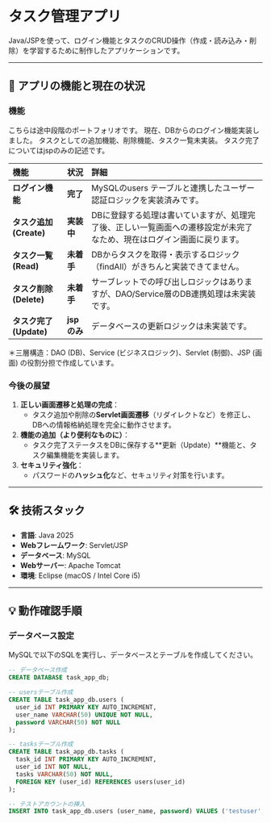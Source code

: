 # タスク管理アプリ

Java/JSPを使って、ログイン機能とタスクのCRUD操作（作成・読み込み・削除）を学習するために制作したアプリケーションです。

---

## 🚀 アプリの機能と現在の状況

### 機能

こちらは途中段階のポートフォリオです。
現在、DBからのログイン機能実装しました。
タスクとしての追加機能、削除機能、タスク一覧未実装。
タスク完了についてはjspのみの記述です。

| 機能 | 状況 | 詳細 |
| :--- | :--- | :--- |
| **ログイン機能** | **完了** | MySQLのusers テーブルと連携したユーザー認証ロジックを実装済みです。 |
| **タスク追加 (Create)** | **実装中** | DBに登録する処理は書いていますが、処理完了後、正しい一覧画面への遷移設定が未完了なため、現在はログイン画面に戻ります。 |
| **タスク一覧 (Read)** | **未着手** | DBからタスクを取得・表示するロジック（findAll）がきちんと実装できてません。 |
| **タスク削除 (Delete)** | **未着手** | サーブレットでの呼び出しロジックはありますが、DAO/Service層のDB連携処理は未実装です。 |
| **タスク完了 (Update)** | **jspのみ** | データベースの更新ロジックは未実装です。 |

＊三層構造：DAO (DB)、Service (ビジネスロジック)、Servlet (制御)、JSP (画面) の役割分担で作成しています。

### 今後の展望

1. **正しい画面遷移と処理の完成**：
   * タスク追加や削除の**Servlet画面遷移**（リダイレクトなど）を修正し、DBへの情報格納処理を完全に動作させます。
2. **機能の追加（より便利なものに）**：
   * タスク完了ステータスをDBに保存する**更新（Update）**機能と、タスク編集機能を実装します。
3. **セキュリティ強化**：
   * パスワードの**ハッシュ化**など、セキュリティ対策を行います。
---

## 🛠️ 技術スタック

* **言語**: Java 2025
* **Webフレームワーク**: Servlet/JSP
* **データベース**: MySQL
* **Webサーバー**: Apache Tomcat
* **環境**: Eclipse (macOS / Intel Core i5)

---

## 💡 動作確認手順

###  データベース設定

MySQLで以下のSQLを実行し、データベースとテーブルを作成してください。

```sql
-- データベース作成
CREATE DATABASE task_app_db;

-- usersテーブル作成
CREATE TABLE task_app_db.users (
  user_id INT PRIMARY KEY AUTO_INCREMENT,
  user_name VARCHAR(50) UNIQUE NOT NULL,
  password VARCHAR(50) NOT NULL
);

-- tasksテーブル作成
CREATE TABLE task_app_db.tasks (
  task_id INT PRIMARY KEY AUTO_INCREMENT,
  user_id INT NOT NULL,
  tasks VARCHAR(50) NOT NULL,
  FOREIGN KEY (user_id) REFERENCES users(user_id)
);

-- テストアカウントの挿入
INSERT INTO task_app_db.users (user_name, password) VALUES ('testuser', 'password123');
